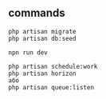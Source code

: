 ## commands
````````
php artisan migrate
php artisan db:seed

npn run dev

php artisan schedule:work
php artisan horizon
або
php artisan queue:listen
````````
